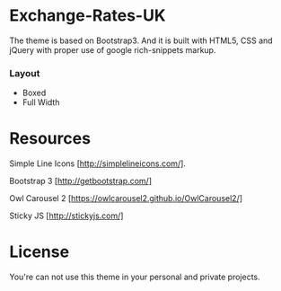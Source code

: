 # Exchange-Rates-UK
The theme is based on Bootstrap3. And it is built with HTML5, CSS and jQuery with proper use of google rich-snippets markup.

### Layout
* Boxed
* Full Width


# Resources
Simple Line Icons [http://simplelineicons.com/].

Bootstrap 3 [http://getbootstrap.com/]

Owl Carousel 2 [https://owlcarousel2.github.io/OwlCarousel2/]

Sticky JS [http://stickyjs.com/]

# License
You're can not use this theme in your personal and private projects.
